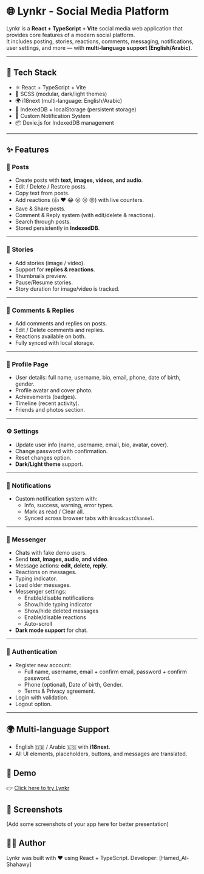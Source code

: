 # 🌐 Lynkr - Social Media Platform

Lynkr is a **React + TypeScript + Vite** social media web application that provides core features of a modern social platform.  
It includes posting, stories, reactions, comments, messaging, notifications, user settings, and more — with **multi-language support (English/Arabic)**.

---

## 🚀 Tech Stack

- ⚛️ React + TypeScript + Vite
- 🎨 SCSS (modular, dark/light themes)
- 🌍 i18next (multi-language: English/Arabic)
- 💾 IndexedDB + localStorage (persistent storage)
- 🔔 Custom Notification System
- 📦 Dexie.js for IndexedDB management

---

## ✨ Features

### 📝 Posts

- Create posts with **text, images, videos, and audio**.
- Edit / Delete / Restore posts.
- Copy text from posts.
- Add reactions (👍 ❤️ 😂 😮 😢 😡) with live counters.
- Save & Share posts.
- Comment & Reply system (with edit/delete & reactions).
- Search through posts.
- Stored persistently in **IndexedDB**.

---

### 📖 Stories

- Add stories (image / video).
- Support for **replies & reactions**.
- Thumbnails preview.
- Pause/Resume stories.
- Story duration for image/video is tracked.

---

### 👥 Comments & Replies

- Add comments and replies on posts.
- Edit / Delete comments and replies.
- Reactions available on both.
- Fully synced with local storage.

---

### 👤 Profile Page

- User details: full name, username, bio, email, phone, date of birth, gender.
- Profile avatar and cover photo.
- Achievements (badges).
- Timeline (recent activity).
- Friends and photos section.

---

### ⚙️ Settings

- Update user info (name, username, email, bio, avatar, cover).
- Change password with confirmation.
- Reset changes option.
- **Dark/Light theme** support.

---

### 🔔 Notifications

- Custom notification system with:
  - Info, success, warning, error types.
  - Mark as read / Clear all.
  - Synced across browser tabs with `BroadcastChannel`.

---

### 💬 Messenger

- Chats with fake demo users.
- Send **text, images, audio, and video**.
- Message actions: **edit, delete, reply**.
- Reactions on messages.
- Typing indicator.
- Load older messages.
- Messenger settings:
  - Enable/disable notifications
  - Show/hide typing indicator
  - Show/hide deleted messages
  - Enable/disable reactions
  - Auto-scroll
- **Dark mode support** for chat.

---

### 🔐 Authentication

- Register new account:
  - Full name, username, email + confirm email, password + confirm password.
  - Phone (optional), Date of birth, Gender.
  - Terms & Privacy agreement.
- Login with validation.
- Logout option.

---

## 🌍 Multi-language Support

- English 🇬🇧 / Arabic 🇪🇬 with **i18next**.
- All UI elements, placeholders, buttons, and messages are translated.

## 🚀 Demo

👉 [Click here to try Lynkr](https://lynkr.vercel.app)

## 📸 Screenshots

(Add some screenshots of your app here for better presentation)

## 👨‍💻 Author

Lynkr was built with ❤️ using React + TypeScript.
Developer: [Hamed_Al-Shahawy]
